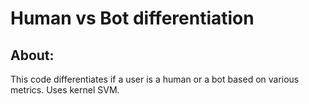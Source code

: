 # Human vs Bot differentiation

## About:

This code differentiates if a user is a human or a bot based on various metrics. Uses kernel SVM.
